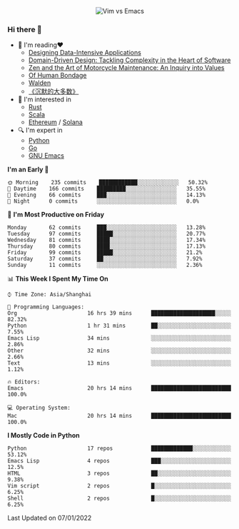 <p align="center">
    <img src="https://gist.githubusercontent.com/coldnight/e696baffb094e71c96cb302118878eae/raw/40ea5053a6f66cc65f90f437e4173497da225958/banner.gif" alt="Vim vs Emacs" />
</p>

### Hi there 👋

- 📖 I'm reading❤️
    + [Designing Data-Intensive Applications](https://www.oreilly.com/library/view/designing-data-intensive-applications/9781491903063/)
    + [Domain-Driven Design: Tackling Complexity in the Heart of Software](https://www.dddcommunity.org/book/evans_2003/)
    + [Zen and the Art of Motorcycle Maintenance: An Inquiry into Values](https://en.wikipedia.org/wiki/Zen_and_the_Art_of_Motorcycle_Maintenance)
    + [Of Human Bondage](https://en.wikipedia.org/wiki/Of_Human_Bondage)
    + [Walden](https://en.wikipedia.org/wiki/Walden)
    + [《沉默的大多数》](https://en.wikipedia.org/wiki/Silent_majority)
- 🌱 I'm interested in
    + [Rust](https://www.rust-lang.org/)
    + [Scala](https://www.scala-lang.org/)
    + [Ethereum](https://ethereum.org/en/) / [Solana](https://solana.com/)
- 🔍 I'm expert in
    + [Python](https://www.python.org/)
    + [Go](https://go.dev/)
    + [GNU Emacs](https://www.gnu.org/software/emacs/)

<!--START_SECTION:waka-->
**I'm an Early 🐤** 

```text
🌞 Morning    235 commits    ████████████░░░░░░░░░░░░░   50.32% 
🌆 Daytime    166 commits    █████████░░░░░░░░░░░░░░░░   35.55% 
🌃 Evening    66 commits     ███░░░░░░░░░░░░░░░░░░░░░░   14.13% 
🌙 Night      0 commits      ░░░░░░░░░░░░░░░░░░░░░░░░░   0.0%

```
📅 **I'm Most Productive on Friday** 

```text
Monday       62 commits     ███░░░░░░░░░░░░░░░░░░░░░░   13.28% 
Tuesday      97 commits     █████░░░░░░░░░░░░░░░░░░░░   20.77% 
Wednesday    81 commits     ████░░░░░░░░░░░░░░░░░░░░░   17.34% 
Thursday     80 commits     ████░░░░░░░░░░░░░░░░░░░░░   17.13% 
Friday       99 commits     █████░░░░░░░░░░░░░░░░░░░░   21.2% 
Saturday     37 commits     ██░░░░░░░░░░░░░░░░░░░░░░░   7.92% 
Sunday       11 commits     ░░░░░░░░░░░░░░░░░░░░░░░░░   2.36%

```


📊 **This Week I Spent My Time On** 

```text
⌚︎ Time Zone: Asia/Shanghai

💬 Programming Languages: 
Org                      16 hrs 39 mins      ████████████████████░░░░░   82.32% 
Python                   1 hr 31 mins        ██░░░░░░░░░░░░░░░░░░░░░░░   7.55% 
Emacs Lisp               34 mins             ░░░░░░░░░░░░░░░░░░░░░░░░░   2.86% 
Other                    32 mins             ░░░░░░░░░░░░░░░░░░░░░░░░░   2.66% 
Text                     13 mins             ░░░░░░░░░░░░░░░░░░░░░░░░░   1.12%

🔥 Editors: 
Emacs                    20 hrs 14 mins      █████████████████████████   100.0%

💻 Operating System: 
Mac                      20 hrs 14 mins      █████████████████████████   100.0%

```

**I Mostly Code in Python** 

```text
Python                   17 repos            █████████████░░░░░░░░░░░░   53.12% 
Emacs Lisp               4 repos             ███░░░░░░░░░░░░░░░░░░░░░░   12.5% 
HTML                     3 repos             ██░░░░░░░░░░░░░░░░░░░░░░░   9.38% 
Vim script               2 repos             █░░░░░░░░░░░░░░░░░░░░░░░░   6.25% 
Shell                    2 repos             █░░░░░░░░░░░░░░░░░░░░░░░░   6.25%

```



 Last Updated on 07/01/2022
<!--END_SECTION:waka-->
